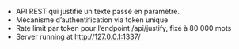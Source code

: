 - API REST qui justifie un texte passé en paramètre.
- Mécanisme d’authentification via token unique
- Rate limit par token pour l’endpoint /api/justify, fixé à 80 000 mots
- Server running at http://127.0.0.1:1337/
